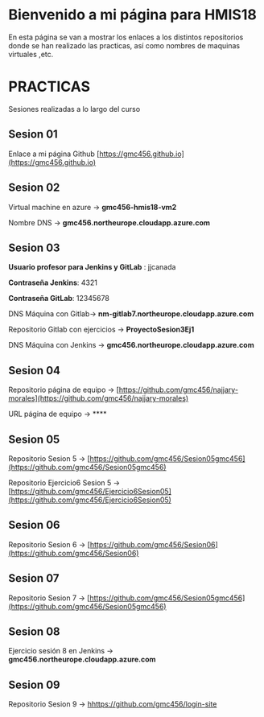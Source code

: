 ﻿# Bienvenido a mi página para HMIS18

En esta página se van a mostrar los enlaces a los distintos repositorios donde se han realizado las practicas, así como nombres de maquinas virtuales ,etc.


# PRACTICAS

Sesiones realizadas a lo largo del curso

## Sesion 01

Enlace a mi página Github [https://gmc456.github.io](https://gmc456.github.io)

## Sesion 02

Virtual machine en azure -> **gmc456-hmis18-vm2**

Nombre DNS -> **gmc456.northeurope.cloudapp.azure.com**


## Sesion 03

**Usuario profesor para Jenkins y GitLab** : jjcanada

**Contraseña Jenkins**: 4321

**Contraseña GitLab**: 12345678

DNS Máquina con Gitlab-> **nm-gitlab7.northeurope.cloudapp.azure.com**

Repositorio Gitlab con ejercicios -> **ProyectoSesion3Ej1**

DNS Máquina con Jenkins -> **gmc456.northeurope.cloudapp.azure.com**


## Sesion 04

Repositorio página de equipo -> [https://github.com/gmc456/najjary-morales](https://github.com/gmc456/najjary-morales)

URL página de equipo -> ****

## Sesion 05

Repositorio Sesion 5 -> [https://github.com/gmc456/Sesion05gmc456](https://github.com/gmc456/Sesion05gmc456)

Repositorio Ejercicio6 Sesion 5 -> [https://github.com/gmc456/Ejercicio6Sesion05](https://github.com/gmc456/Ejercicio6Sesion05)


## Sesion 06

Repositorio Sesion 6 -> [https://github.com/gmc456/Sesion06](https://github.com/gmc456/Sesion06)

## Sesion 07

Repositorio Sesion 7 -> [https://github.com/gmc456/Sesion05gmc456](https://github.com/gmc456/Sesion05gmc456)

## Sesion 08

Ejercicio sesión 8 en Jenkins -> **gmc456.northeurope.cloudapp.azure.com** 

## Sesion 09

Repositorio Sesion 9 -> [hhttps://github.com/gmc456/login-site](https://github.com/gmc456/login-site)
